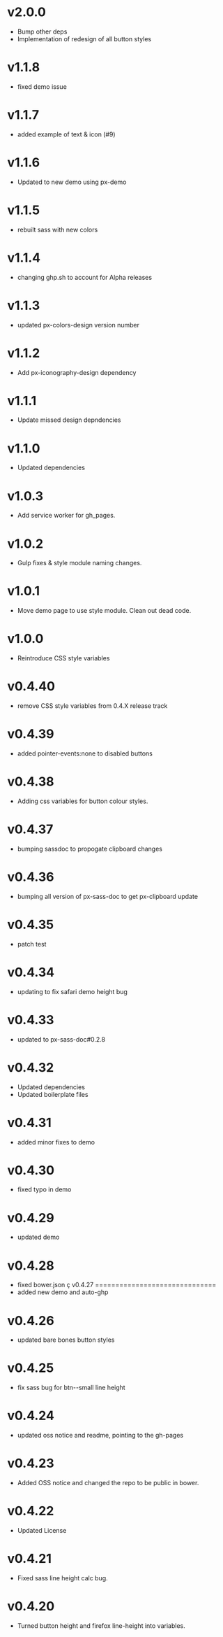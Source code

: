 
v2.0.0
==================
* Bump other deps
* Implementation of redesign of all button styles

v1.1.8
==================
* fixed demo issue

v1.1.7
==================
* added example of text & icon (#9)

v1.1.6
==================
* Updated to new demo using px-demo

v1.1.5
==================
* rebuilt sass with new colors

v1.1.4
==================
* changing ghp.sh to account for Alpha releases

v1.1.3
==================
* updated px-colors-design version number

v1.1.2
==================
* Add px-iconography-design dependency

v1.1.1
==================
* Update missed design depndencies

v1.1.0
==================
* Updated dependencies

v1.0.3
==================
* Add service worker for gh_pages.

v1.0.2
==================
* Gulp fixes & style module naming changes.

v1.0.1
==================
* Move demo page to use style module. Clean out dead code.

v1.0.0
==================
* Reintroduce CSS style variables

v0.4.40
==================
* remove CSS style variables from 0.4.X release track

v0.4.39
==================
* added pointer-events:none to disabled buttons

v0.4.38
==================
* Adding css variables for button colour styles.

v0.4.37
==================
* bumping sassdoc to propogate clipboard changes

v0.4.36
==================
* bumping all version of px-sass-doc to get px-clipboard update

v0.4.35
==================
* patch test

v0.4.34
==============================
* updating to fix safari demo height bug

v0.4.33
==============================
* updated to px-sass-doc#0.2.8

v0.4.32
==============================
* Updated dependencies
* Updated boilerplate files

v0.4.31
==============================
* added minor fixes to demo

v0.4.30
==============================
* fixed typo in demo

v0.4.29
==============================
* updated demo

v0.4.28
==============================
* fixed bower.json
ç
v0.4.27
==============================
* added new demo and auto-ghp

v0.4.26
==============================
* updated bare bones button styles

v0.4.25
==============================
* fix sass bug for btn--small line height

v0.4.24
==============================
* updated oss notice and readme, pointing to the gh-pages

v0.4.23
==============================
* Added OSS notice and changed the repo to be public in bower.

v0.4.22
==========================
* Updated License

v0.4.21
==========================
* Fixed sass line height calc bug.

v0.4.20
==========================
* Turned button height and firefox line-height into variables.
